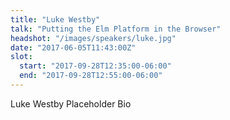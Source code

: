 ```yaml
---
title: "Luke Westby"
talk: "Putting the Elm Platform in the Browser"
headshot: "/images/speakers/luke.jpg"
date: "2017-06-05T11:43:00Z"
slot:
  start: "2017-09-28T12:35:00-06:00"
  end: "2017-09-28T12:55:00-06:00"
---
```


Luke Westby Placeholder Bio

<!--more-->
